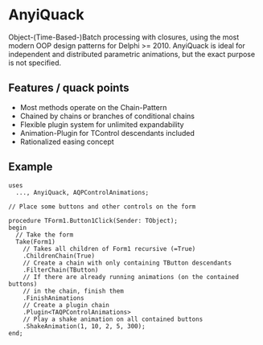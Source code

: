# AnyiQuack
Object-(Time-Based-)Batch processing with closures, using the most modern OOP design patterns for Delphi >= 2010. 
AnyiQuack is ideal for independent and distributed parametric animations, but the exact purpose is not specified.

## Features / quack points
* Most methods operate on the Chain-Pattern
* Chained by chains or branches of conditional chains
* Flexible plugin system for unlimited expandability
* Animation-Plugin for TControl descendants included
* Rationalized easing concept

## Example
```delphi
uses
  ..., AnyiQuack, AQPControlAnimations;
  
// Place some buttons and other controls on the form

procedure TForm1.Button1Click(Sender: TObject);
begin
  // Take the form 
  Take(Form1) 
    // Takes all children of Form1 recursive (=True)
    .ChildrenChain(True) 
    // Create a chain with only containing TButton descendants
    .FilterChain(TButton) 
    // If there are already running animations (on the contained buttons) 
    // in the chain, finish them
    .FinishAnimations 
    // Create a plugin chain
    .Plugin<TAQPControlAnimations> 
    // Play a shake animation on all contained buttons
    .ShakeAnimation(1, 10, 2, 5, 300); 
end;
```
